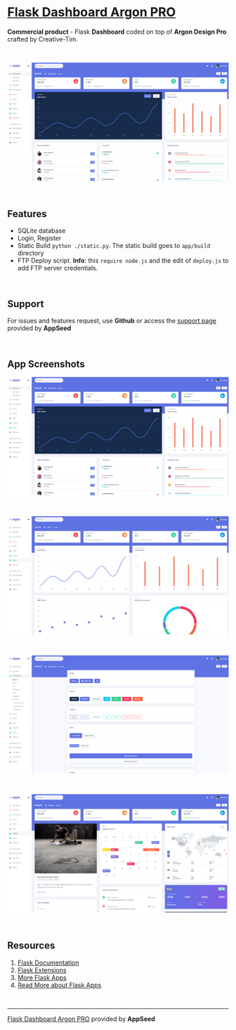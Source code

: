 # [Flask Dashboard Argon PRO](https://appseed.us/admin-dashboards/flask-dashboard-argon-pro)

**Commercial product** - Flask **Dashboard** coded on top of **Argon Design Pro** crafted by Creative-Tim.

<br />

![Flask Dashboard Argon Pro - Gif animated intro.](https://raw.githubusercontent.com/app-generator/static/master/products/flask-dashboard-argon-pro-intro.gif)

<br />

## Features

- SQLite database
- Login, Register
- Static Build `python ./static.py`. The static build goes to `app/build` directory 
- FTP Deploy script. **Info**: this `require node.js` and the edit of `deploy.js` to add FTP server credentials. 

<br />

## Support

For issues and features request, use **Github** or access the [support page](https://appseed.us/support) provided by **AppSeed** 

<br />

## App Screenshots

![Flask Dashboard Argon Pro - App Screen.](https://raw.githubusercontent.com/app-generator/static/master/products/flask-dashboard-argon-pro-screen.png)

<br />

![Flask Dashboard Argon Pro - App Screen.](https://raw.githubusercontent.com/app-generator/static/master/products/flask-dashboard-argon-pro-screen-2.png)

<br />

![Flask Dashboard Argon Pro - App Screen.](https://raw.githubusercontent.com/app-generator/static/master/products/flask-dashboard-argon-pro-screen-1.png)

<br />

![Flask Dashboard Argon Pro - App Screen.](https://raw.githubusercontent.com/app-generator/static/master/products/flask-dashboard-argon-pro-screen-3.png)

<br />

## Resources

1. [Flask Documentation](http://flask.pocoo.org/docs/)
2. [Flask Extensions](http://flask.pocoo.org/extensions/)
3. [More Flask Apps](https://appseed.us/apps/flask-apps)
4. [Read More about Flask Apps](https://blog.appseed.us/tag/flask)

<br />

---
[Flask Dashboard Argon PRO](https://appseed.us/admin-dashboards/flask-dashboard-argon-pro) provided by **AppSeed**

